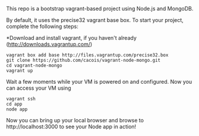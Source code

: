 This repo is a bootstrap vagrant-based project using Node.js and MongoDB. 

By default, it uses the precise32 vagrant base box. To start your project, complete the following steps:

*Download and install vagrant, if you haven't already (http://downloads.vagrantup.com/)

    vagrant box add base http://files.vagrantup.com/precise32.box
    git clone https://github.com/cacois/vagrant-node-mongo.git
    cd vagrant-node-mongo
    vagrant up

Wait a few moments while your VM is powered on and configured. Now you can access your VM using

    vagrant ssh
    cd app
    node app

Now you can bring up your local browser and browse to http://localhost:3000 to see your Node app in action!

